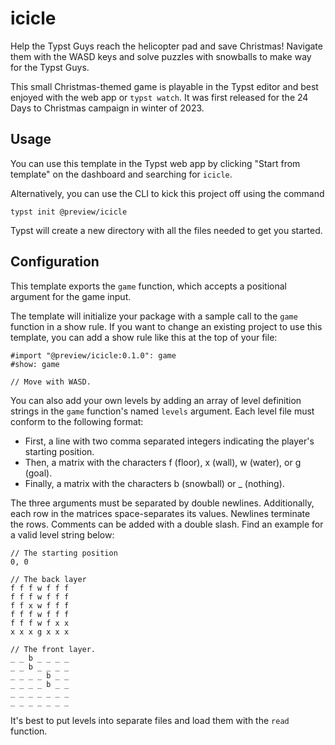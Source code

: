 # icicle
Help the Typst Guys reach the helicopter pad and save Christmas! Navigate them
with the WASD keys and solve puzzles with snowballs to make way for the Typst
Guys.

This small Christmas-themed game is playable in the Typst editor and best
enjoyed with the web app or `typst watch`. It was first released for the 24 Days
to Christmas campaign in winter of 2023.

## Usage

You can use this template in the Typst web app by clicking "Start from template"
on the dashboard and searching for `icicle`.

Alternatively, you can use the CLI to kick this project off using the command
```
typst init @preview/icicle
```

Typst will create a new directory with all the files needed to get you started.

## Configuration

This template exports the `game` function, which accepts a positional argument for the game input.

The template will initialize your package with a sample call to the `game`
function in a show rule. If you want to change an existing project to use this
template, you can add a show rule like this at the top of your file:

```typ
#import "@preview/icicle:0.1.0": game
#show: game

// Move with WASD.
```

You can also add your own levels by adding an array of level definition strings
in the `game` function's named `levels` argument. Each level file must conform
to the following format:

- First, a line with two comma separated integers indicating the player's
  starting position.
- Then, a matrix with the characters f (floor), x (wall), w (water), or g
  (goal).
- Finally, a matrix with the characters b (snowball) or _ (nothing).

The three arguments must be separated by double newlines. Additionally, each
row in the matrices space-separates its values. Newlines terminate the rows.
Comments can be added with a double slash. Find an example for a valid level
string below:

```
// The starting position
0, 0

// The back layer
f f f w f f f
f f f w f f f
f f x w f f f
f f f w f f f
f f f w f x x
x x x g x x x

// The front layer.
_ _ b _ _ _ _
_ _ b _ _ _ _
_ _ _ _ b _ _
_ _ _ _ b _ _
_ _ _ _ _ _ _
_ _ _ _ _ _ _
```

It's best to put levels into separate files and load them with the `read`
function.
